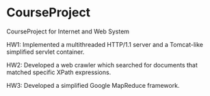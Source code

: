 # CourseProject
CourseProject for Internet and Web System


HW1: Implemented a multithreaded HTTP/1.1 server and a Tomcat-like simplified servlet container.

HW2: Developed a web crawler which searched for documents that matched specific XPath expressions.

HW3: Developed a simplified Google MapReduce framework.
